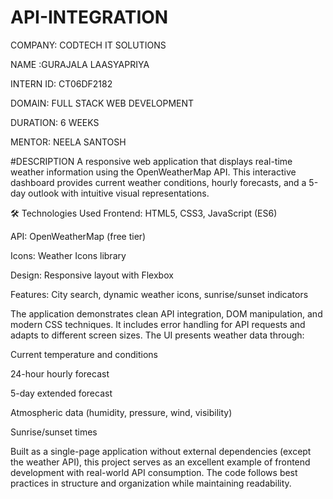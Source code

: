 # API-INTEGRATION

COMPANY: CODTECH IT SOLUTIONS

NAME :GURAJALA LAASYAPRIYA

INTERN ID: CT06DF2182

DOMAIN: FULL STACK WEB DEVELOPMENT

DURATION: 6 WEEKS

MENTOR: NEELA SANTOSH

#DESCRIPTION
 A responsive web application that displays real-time weather information using the OpenWeatherMap API. This interactive dashboard provides current weather conditions, hourly forecasts, and a 5-day outlook with intuitive visual representations.

🛠️ Technologies Used
Frontend: HTML5, CSS3, JavaScript (ES6)

API: OpenWeatherMap (free tier)

Icons: Weather Icons library

Design: Responsive layout with Flexbox

Features: City search, dynamic weather icons, sunrise/sunset indicators

The application demonstrates clean API integration, DOM manipulation, and modern CSS techniques. It includes error handling for API requests and adapts to different screen sizes. The UI presents weather data through:

Current temperature and conditions

24-hour hourly forecast

5-day extended forecast

Atmospheric data (humidity, pressure, wind, visibility)

Sunrise/sunset times

Built as a single-page application without external dependencies (except the weather API), this project serves as an excellent example of frontend development with real-world API consumption. The code follows best practices in structure and organization while maintaining readability.
